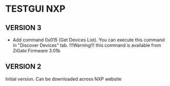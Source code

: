 # TESTGUI NXP
## VERSION 3

* Add command 0x015 (Get Devices List). You can execute this command in "Discover Devices" tab. !!!Warning!!! this command is available from ZiGate Firmware 3.01b


## VERSION 2
Initial version. Can be downloaded across NXP website
